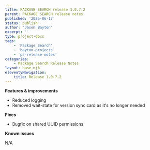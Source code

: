 ```yaml
---
title: PACKAGE SEARCH release 1.0.7.2
parent: PACKAGE SEARCH release notes
published: '2025-06-17'
status: publish
author: 'Jason Bayton'
excerpt: ''
type: project-docs
tags: 
    - 'Package Search'
    - 'bayton-projects'
    - 'ps-release-notes'
categories: 
    - Package Search Release Notes
layout: base.njk
eleventyNavigation: 
    title: Release 1.0.7.2
---
```


**Features & improvements**

- Reduced logging
- Removed wait-state for version sync card as it's no longer needed

**Fixes**

- Bugfix on shared UUID permissions 

**Known issues**

N/A